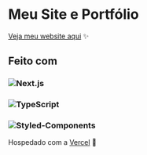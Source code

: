 # Meu Site e Portfólio

[Veja meu website aqui](https://devcover.me) :sparkles:

## Feito com

### ![Next.js](https://img.shields.io/badge/-Next.js-0A1A2F?style=for-the-badge&logo=next.js)

### ![TypeScript](https://img.shields.io/badge/-TypeScript-0A1A2F?style=for-the-badge&logo=typescript)

### ![Styled-Components](https://img.shields.io/badge/-Styled_Components-0A1A2F?style=for-the-badge&logo=styled-components&logoColor=fff)

Hospedado com a [Vercel](https://vercel.com/) :sparkling_heart:
